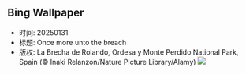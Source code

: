 ## Bing Wallpaper
- 时间: 20250131
- 标题: Once more unto the breach
- 版权: La Brecha de Rolando, Ordesa y Monte Perdido National Park, Spain (© Inaki Relanzon/Nature Picture Library/Alamy)
![](https://cn.bing.com/th?id=OHR.OrdesaSpain_EN-US9252424531_UHD.jpg&rf=LaDigue_UHD.jpg&pid=hp&w=3840&h=2160&rs=1&c=4)
